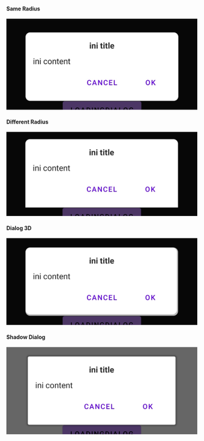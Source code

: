 #### Same Radius

<p align="start">
  <img src="https://github.com/gzeinnumer/MyLibDialog/blob/main/preview/MyLibDialog_26.png" width="500"/>
</p>

#### Different Radius

<p align="start">
  <img src="https://github.com/gzeinnumer/MyLibDialog/blob/main/preview/MyLibDialog_27.png" width="500"/>
</p>

#### Dialog 3D

<p align="start">
  <img src="https://github.com/gzeinnumer/MyLibDialog/blob/main/preview/MyLibDialog_28.png" width="500"/>
</p>

#### Shadow Dialog

<p align="start">
  <img src="https://github.com/gzeinnumer/MyLibDialog/blob/main/preview/MyLibDialog_29.png" width="500"/>
</p>